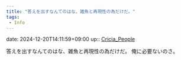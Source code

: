 ```yaml
---
title: "答えを出すなんてのはな、雑魚と再現性の為だけだ。"
tags:
 - Info
---
```


date: 2024-12-20T14:11:59+09:00
up:: [Cricia_People](../Bar/Novel/Nacaria/Cricia_People.md)

答えを出すなんてのはな、雑魚と再現性の為だけだ。
俺に必要ないのさ。